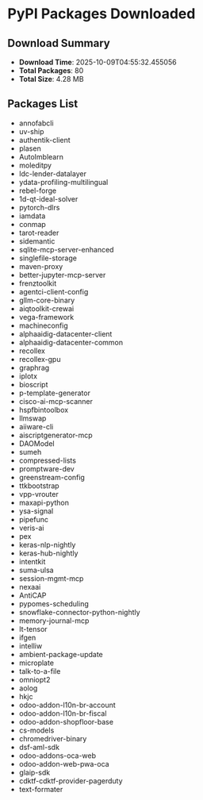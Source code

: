 # PyPI Packages Downloaded

## Download Summary
- **Download Time**: 2025-10-09T04:55:32.455056
- **Total Packages**: 80
- **Total Size**: 4.28 MB

## Packages List
- annofabcli
- uv-ship
- authentik-client
- plasen
- AutoImblearn
- moleditpy
- ldc-lender-datalayer
- ydata-profiling-multilingual
- rebel-forge
- 1d-qt-ideal-solver
- pytorch-dlrs
- iamdata
- conmap
- tarot-reader
- sidemantic
- sqlite-mcp-server-enhanced
- singlefile-storage
- maven-proxy
- better-jupyter-mcp-server
- frenztoolkit
- agentci-client-config
- gllm-core-binary
- aiqtoolkit-crewai
- vega-framework
- machineconfig
- alphaaidig-datacenter-client
- alphaaidig-datacenter-common
- recollex
- recollex-gpu
- graphrag
- iplotx
- bioscript
- p-template-generator
- cisco-ai-mcp-scanner
- hspfbintoolbox
- llmswap
- aiiware-cli
- aiscriptgenerator-mcp
- DAOModel
- sumeh
- compressed-lists
- promptware-dev
- greenstream-config
- ttkbootstrap
- vpp-vrouter
- maxapi-python
- ysa-signal
- pipefunc
- veris-ai
- pex
- keras-nlp-nightly
- keras-hub-nightly
- intentkit
- suma-ulsa
- session-mgmt-mcp
- nexaai
- AntiCAP
- pypomes-scheduling
- snowflake-connector-python-nightly
- memory-journal-mcp
- lt-tensor
- ifgen
- intelliw
- ambient-package-update
- microplate
- talk-to-a-file
- omniopt2
- aolog
- hkjc
- odoo-addon-l10n-br-account
- odoo-addon-l10n-br-fiscal
- odoo-addon-shopfloor-base
- cs-models
- chromedriver-binary
- dsf-aml-sdk
- odoo-addons-oca-web
- odoo-addon-web-pwa-oca
- glaip-sdk
- cdktf-cdktf-provider-pagerduty
- text-formater
